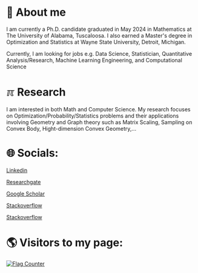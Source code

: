 # 🧐 About me
I am currently a Ph.D. candidate graduated in May 2024 in Mathematics at The University of Alabama, Tuscaloosa. I also earned a Master's degree in Optimization and Statistics at Wayne State University, Detroit, Michigan.



Currently, I am looking for jobs e.g. Data Science, Statistician, Quantitative Analysis/Research, Machine Learning Engineering, and Computational Science

# ℼ Research
I am interested in both Math and Computer Science. My research focuses on Optimization/Probability/Statistics problems and their applications involving Geometry and Graph theory such as Matrix Scaling, Sampling on Convex Body, Hight-dimension Convex Geometry,...

# 🌐 Socials:
[Linkedin](https://www.linkedin.com/in/son-nguyen-ph-d-023885124/)
  
[Researchgate](https://www.researchgate.net/profile/Son-Nguyen-8)

[Google Scholar](https://scholar.google.com/citations?user=LABRWj0AAAAJ&hl=en)

[Stackoverflow](https://stackoverflow.com/users/9231101/nguyen-dang-son )

[Stackoverflow](https://stackoverflow.com/users/19303596/son-nguyen)

# 🌎 Visitors to my page:
<a href="https://info.flagcounter.com/xaga"><img src="https://s01.flagcounter.com/count2/xaga/bg_FFFFFF/txt_000000/border_CCCCCC/columns_3/maxflags_20/viewers_0/labels_1/pageviews_1/flags_0/percent_0/" alt="Flag Counter" border="0"></a>


